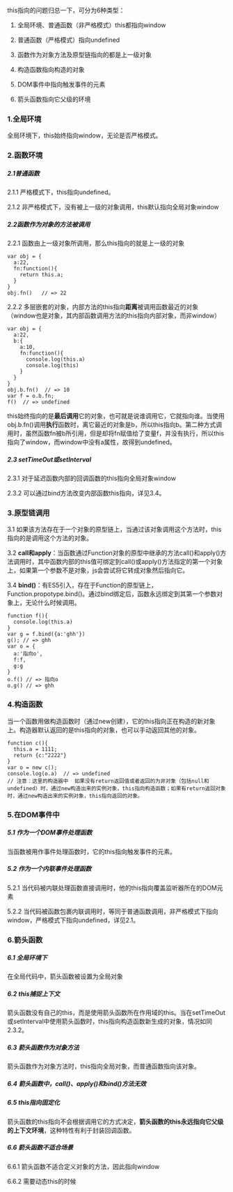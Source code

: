 this指向的问题归总一下，可分为6种类型：

1. 全局环境、普通函数（非严格模式）this都指向window

1. 普通函数（严格模式）指向undefined

1. 函数作为对象方法及原型链指向的都是上一级对象

1. 构造函数指向构造的对象

1. DOM事件中指向触发事件的元素

1. 箭头函数指向它父级的环境

### 1.全局环境

全局环境下，this始终指向window，无论是否严格模式。

### 2.函数环境

##### 2.1普通函数

2.1.1 严格模式下，this指向undefined。

2.1.2 非严格模式下，没有被上一级的对象调用，this默认指向全局对象window

##### 2.2函数作为对象的方法被调用

2.2.1 函数由上一级对象所调用，那么this指向的就是上一级的对象

```
var obj = {
  a:22,
  fn:function(){
    return this.a;
  }
}
obj.fn()   // => 22
```

2.2.2 多层嵌套的对象，内部方法的this指向**距离**被调用函数最近的对象（window也是对象，其内部函数调用方法的this指向内部对象，而非window）

```
var obj = {
  a:22,
  b:{
    a:10,
    fn:function(){
      console.log(this.a)
      console.log(this) 
    }
  }
}
obj.b.fn()  // => 10
var f = o.b.fn;
f()  // => undefined
```

this始终指向的是**最后调用**它的对象，也可就是说谁调用它，它就指向谁。当使用obj.b.fn()调用**执行**函数时，离它最近的对象是b，所以this指向b。第二种方式调用时，虽然函数fn被b所引用，但是却将fn赋值给了变量f，并没有执行，所以this指向了window，而window中没有a属性，故得到undefined。

##### 2.3 setTimeOut或setInterval

2.3.1 对于延迟函数内部的回调函数的this指向全局对象window

2.3.2 可以通过bind方法改变内部函数this指向，详见3.4。

### 3.原型链调用

3.1 如果该方法存在于一个对象的原型链上，当通过该对象调用这个方法时，this指向的是调用这个方法的对象。

3.2 **call和apply**：当函数通过Function对象的原型中继承的方法call()和apply()方法调用时，其中函数内部的this值可绑定到call()或apply()方法指定的第一个对象上，如果第一个参数不是对象，js会尝试将它转成对象然后指向它。

3.4 **bind()**：有ES5引入，存在于Function的原型链上，Function.propotype.bind()。通过bind绑定后，函数永远绑定到其第一个参数对象上，无论什么时候调用。

```
function f(){
  console.log(this.a)
}
var g = f.bind({a:'ghh'})
g(); // => ghh
var o = {
  a:'指向o',
  f:f,
  g:g
}
o.f() // => 指向o
o.g() // => ghh
```

### 4.构造函数

当一个函数用做构造函数时（通过new创建），它的this指向正在构造的新对象上。构造器默认返回的是this指向的对象，也可以手动返回其他的对象。

```
function c(){
  this.a = 1111;
  return {c:"2222"} 
}
var o = new c();
console.log(o.a)  // => undefined
// 注意：这里的构造器中  如果没有return返回值或者返回的为非对象（包括null和undefined）时，通过new构造出来的实例对象，this指向构造函数；如果有return返回对象时，通过new构造出来的实例对象，this指向返回的对象。
```

### 5.在DOM事件中

##### 5.1 作为一个DOM事件处理函数

当函数被用作事件处理函数时，它的this指向触发事件的元素。

##### 5.2 作为一个内联事件处理函数

5.2.1 当代码被内联处理函数直接调用时，他的this指向覆盖监听器所在的DOM元素

5.2.2 当代码被函数包裹内联调用时，等同于普通函数调用，非严格模式下指向window，严格模式下指向undefined，详见2.1。

### 6.箭头函数

##### 6.1 全局环境下

在全局代码中，箭头函数被设置为全局对象

##### 6.2 this捕捉上下文

箭头函数没有自己的this，而是使用箭头函数所在作用域的this。当在setTimeOut或setInterval中使用箭头函数时，this指向构造函数新生成的对象，情况如同2.3.2。

##### 6.3 箭头函数作为对象方法

箭头函数作为对象方法时，this指向全局对象，而普通函数指向该对象。

##### 6.4 箭头函数中，call()、apply()和bind()方法无效

##### 6.5 this指向固定化

箭头函数的this指向不会根据调用它的方式决定，**箭头函数的this永远指向它父级的上下文环境**，这种特性有利于封装回调函数。

##### 6.6 箭头函数不适合场景

6.6.1 箭头函数不适合定义对象的方法，因此指向window

6.6.2 需要动态this的时候